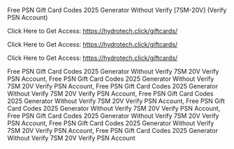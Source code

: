 Free PSN Gift Card Codes 2025 Generator Without Verify [7SM-20V] (Verify PSN Account)

Click Here to Get Access: https://hydrotech.click/giftcards/

Click Here to Get Access: https://hydrotech.click/giftcards/

Click Here to Get Access: https://hydrotech.click/giftcards/

Free PSN Gift Card Codes 2025 Generator Without Verify 7SM 20V Verify PSN Account, Free PSN Gift Card Codes 2025 Generator Without Verify 7SM 20V Verify PSN Account, Free PSN Gift Card Codes 2025 Generator Without Verify 7SM 20V Verify PSN Account, Free PSN Gift Card Codes 2025 Generator Without Verify 7SM 20V Verify PSN Account, Free PSN Gift Card Codes 2025 Generator Without Verify 7SM 20V Verify PSN Account, Free PSN Gift Card Codes 2025 Generator Without Verify 7SM 20V Verify PSN Account, Free PSN Gift Card Codes 2025 Generator Without Verify 7SM 20V Verify PSN Account, Free PSN Gift Card Codes 2025 Generator Without Verify 7SM 20V Verify PSN Account
